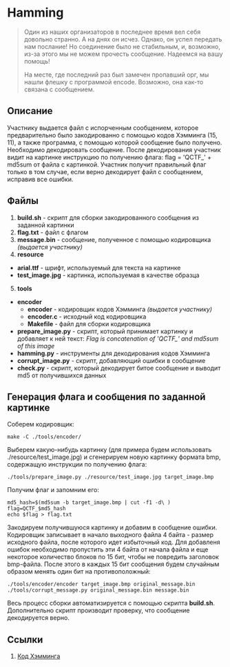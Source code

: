 Hamming
======

> Один из наших организаторов в последнее время вел себя довольно странно. А на днях он исчез. Однако, он успел передать нам послание! Но соединение было не стабильным, и, возможно, из-за этого мы не можем прочесть сообщение. Надеемся на вашу помощь!
>
> На месте, где последний раз был замечен пропавший орг, мы нашли флешку с программой encode. Возможно, она как-то связана с сообщением.

Описание
--------
Участнику выдается файл с испорченным сообщением, которое предварительно было закодированно с помощью кодов Хэмминга (15, 11), а также программа, с помощью которой сообщение было получено. Необходимо декодировать сообщение. После декодирования участник видит на картинке инструкцию по получению флага: flag = 'QCTF_' + md5sum от файла с картинкой. Участник получит правильный флаг только в том случае, если верно декодирует файл с сообщением, исправив все ошибки.

Файлы
-----
1. **build.sh** - скрипт для сборки закодированного сообщения из заданной картинки
2. **flag.txt** - файл с флагом
3. **message.bin** - сообщение, полученное с помощью кодировщика *(выдается участнику)*
4. **resource**
  * **arial.ttf** - шрифт, используемый для текста на картинке
  * **test_image.jpg** - картинка, используемая в качестве образца
5. **tools**
  * **encoder**
    * **encoder** - кодировщик кодов Хэмминга *(выдается участнику)*
    * **encoder.c** - исходный код кодировщика
    * **Makefile** - файл для сборки кодировщика
  * **prepare_image.py** - скрипт, который принимает картинку и добавляет к ней текст: *Flag is concatenation of 'QCTF_' and md5sum of this image*
  * **hamming.py** - инструменты для декодирования кодов Хэмминга
  * **corrupt_image.py** - скрипт, добавляющий ошибки в сообщение
  * **check.py** - скрипт, который декодирует битое сообщение и выводит md5 от получившихся данных


Генерация флага и сообщения по заданной картинке
------------------------------------------------
Соберем кодировщик:
```
make -C ./tools/encoder/
```
Выберем какую-нибудь картинку (для примера будем использовать ./resource/test_image.jpg) и сгенерируем новую картинку формата bmp, содержащую инструкции по получению флага:
```
./tools/prepare_image.py ./resource/test_image.jpg target_image.bmp
```
Получим флаг и запомним его:
```
md5_hash=$(md5sum -b target_image.bmp | cut -f1 -d\ )
flag=QCTF_$md5_hash
echo $flag > flag.txt
```
Закодируем получившуюся картинку и добавим в сообщение ошибки. Кодировщик записывает в начало выходного файла 4 байта - размер исходного файла, после которого идет избыточный код. Для добавленя ошибок необходимо пропустить эти 4 байта от начала файла и еще некоторое количество блоков по 15 бит, чтобы не повредить заголовок bmp-файла. После этого в каждых 15 бит сообщения будем случайным образом менять один бит на противоположный:
```
./tools/encoder/encoder target_image.bmp original_message.bin
./tools/corrupt_message.py original_message.bin message.bin
```
Весь процесс сборки автоматизируется с помощью скрипта **build.sh**. Дополнительно скрипт производит проверку, что сообщение декодируется верно.

Ссылки
------
1. [Код Хэмминга](https://ru.wikipedia.org/wiki/%D0%9A%D0%BE%D0%B4_%D0%A5%D1%8D%D0%BC%D0%BC%D0%B8%D0%BD%D0%B3%D0%B0)

